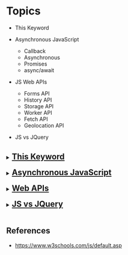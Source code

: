# Topics

- This Keyword
- Asynchronous JavaScript

  - Callback
  - Asynchronous
  - Promises
  - async/await

- JS Web APIs
  - Forms API
  - History API
  - Storage API
  - Worker API
  - Fetch API
  - Geolocation API
- JS vs JQuery

<br>

<details>
  <summary><h2 style="display: inline;"><a href="https://www.w3schools.com/js/js_this.asp" target="_blank">This Keyword</a></h2></summary>
<br>

- In JavaScript, the this keyword refers to an object.
- The this keyword refers to **different objects** depending on how it is used.

![alt text](image-5.png)

<br>

![alt text](image-7.png)

</details>
<br>

<details>
  <summary><h2 style="display: inline;"><a href="https://www.w3schools.com/js/js_callback.asp" target="_blank">Asynchronous JavaScript</a></h2></summary>
<br>

![alt text](image-11.png)

- Program execution happens in Call Stack
- Memory allocation happens in Memory Heap
- JS Engine is inside JS Runtime
- We get asynchronous behavior due to Web API inside Runtime
- JS is synchronous, but it can do asynchronous task due to Runtime, especially for Web API.

Callback => Promise => Async/Await

- "async and await make promises easier to write"
- async makes a function return a Promise
- await makes a function wait for a Promise

<a href="https://www.freecodecamp.org/news/asynchronous-programming-in-javascript-examples/?ref=dailydev" target="_blank">Asynchronous Programming in JavaScript – Callbacks, Promises, & Async/Await Examples</a>

```js
// asynchronous example code
```

Promise methods

</details>
<br>

<details>
  <summary><h2 style="display: inline;"><a href="https://www.w3schools.com/js/js_api_intro.asp?goalId=75e13f34-a8d9-4e12-8fdf-47f4abaab487" target="_blank">Web APIs</a></h2></summary>
<br>

- A Web API is an application programming interface for the Web.
- It can greatly simplify complex functions.
- It can provide easy syntax to complex code.

### Web Storage API

- The data is stored with no expiration date, and will not be deleted when the browser is closed.
- The difference is that the sessionStorage object stores data for one session. The data is deleted when the browser is closed.

### Web Workers and the DOM

- Normally web workers are not used for simple scripts, but for more **CPU intensive** tasks.

<a href="https://softwareg.com.au/blogs/computer-hardware/cpu-intensive-vs-io-intensive" target="_blank">CPU Intensive Vs IO Intensive
</a>

- Since web workers are in external files, they do not have access to the following JavaScript objects:
  - The window object
  - The document object
  - The parent object

<br>

</details>
<br>

<details>
  <summary><h2 style="display: inline;"><a href="https://www.w3schools.com/js/js_jquery_selectors.asp" target="_blank">JS vs JQuery</a></h2></summary>
<br>

- jQuery was created in 2006 by John Resig. It was designed to handle Browser Incompatibilities and to simplify HTML DOM Manipulation, Event Handling, Animations, and Ajax.

- For more than 10 years, jQuery has been the most popular **JavaScript library** in the world.
- However, after JavaScript Version 5 (2009), most of the jQuery utilities can be solved with a few lines of standard JavaScript.

</details>
<br>

## References

- https://www.w3schools.com/js/default.asp

